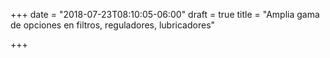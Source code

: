 +++
date = "2018-07-23T08:10:05-06:00"
draft = true
title = "Amplia gama de opciones en filtros, reguladores, lubricadores"

+++
